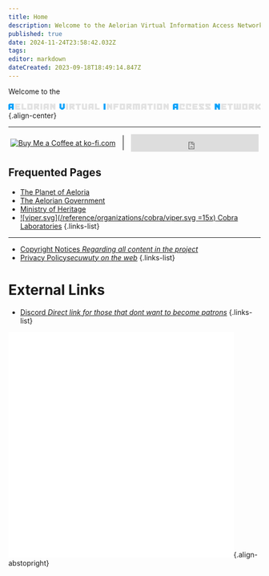 ```yaml
---
title: Home
description: Welcome to the Aelorian Virtual Information Access Network. Operated by the Archive of the Ministry of Heritage. 
published: true
date: 2024-11-24T23:58:42.032Z
tags: 
editor: markdown
dateCreated: 2023-09-18T18:49:14.847Z
---
```


Welcome to the

![avianlogo.webp](/branding/avianlogo.webp){.align-center}
 
---
<div style="display: flex; justify-content: center; align-items: center;">
    <a href="https://ko-fi.com/T6T2S7L1F" target="_blank">
        <img height="36" style="border:0px;height:36px;" src="https://storage.ko-fi.com/cdn/kofi3.png?v=6" border="0" alt="Buy Me a Coffee at ko-fi.com" />
    </a>
    <div style="width: 1px; height: 30px; background-color: #000; margin: 0 15px;"></div>
    <iframe style="border-style:none;" src="https://status.exile.rocks/badge?theme=dark" width="255" height="35" frameborder="0" scrolling="no"></iframe>
</div>


## Frequented Pages
- [The Planet of Aeloria](/reference/location/aeloria)
- [The Aelorian Government](/reference/species/aelorian/government)
- [Ministry of Heritage](/reference/species/aelorian/government/heritage)
- [![viper.svg](/reference/organizations/cobra/viper.svg =15x) Cobra Laboratories](reference/organization/cobra-laboratories)
{.links-list}

---
- [Copyright Notices *Regarding all content in the project*](/copyright)
- [Privacy Policy*secuwuty on the web*](/privacy)
{.links-list}




# External Links
<!---
- [Ryuuko Comic*Bird go chirp*](https://comic.immortal.ink/ryuuko/latest)
- [Patreon *Help us afford 3D models*](https://patreon.com/aeternum)
-->
- [Discord *Direct link for those that dont want to become patrons*](https://discord.gg/A8YdS9tTh2)
{.links-list}

![immortalink_initials_square450.png](/branding/immortalink_initials_square450.png){.align-abstopright}

[//]: <> (This is also a comment.)